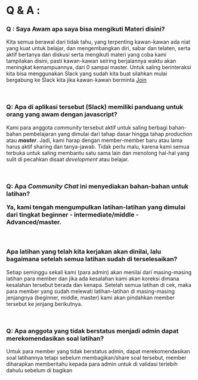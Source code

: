 # Q & A :
<p></p>
<h3>Q : Saya Awam apa saya bisa mengikuti Materi disini?</h3>
<p>Kita semua berawal dari tidak tahu, yang terpenting kawan-kawan ada niat yang kuat untuk belajar, dan mengembangkan diri, sabar dan telaten, serta aktif bertanya dan diskusi serta mengikuti materi yang coba kami tampilakan disini, pasti kawan-kawan seiring berjalannya waktu akan meningkat kemampuannya, dari 0 sampai master. Untuk saling berinteraksi kita bisa menggunakan Slack yang sudah kita buat silahkan mulai bergabung ke Slack kita jika kawan-kawan berminta <a href="https://join.slack.com/t/fullstackjavascriptid/shared_invite/MjIyODQ1NDU1MjM3LTE1MDE5NjAzODktMWE3ZWQ5YzM4MA">Join</a></p>
<br />
<h3>Q: Apa di aplikasi tersebut (Slack) memiliki panduang untuk orang yang awam dengan javascript? </h3>
<p> Kami para anggota <i>community</i> tersebut aktif untuk saling berbagi bahan-bahan pembelajaran yang dimulai dari tahap dasar hingga tahap <i> production </i> atau <b><i>master</i></b>. Jadi, kami harap dengan member-member baru atau lama harus aktif sharing dan tanya-jawab. Tidak perlu malu, karena kami semua terbuka untuk saling membantu satu sama lain dan menolong hal-hal yang sulit di pecahkan disaat <i>development</i> atau belajar. </p>
<br />
<h3>Q: Apa <i>Community Chat</i> ini menyediakan bahan-bahan untuk latihan?
<p> Ya, kami tengah mengumpulkan latihan-latihan yang dimulai dari tingkat beginner -  intermediate/middle - Advanced/master. </p>
<br />
<h3>Apa latihan yang telah kita kerjakan akan dinilai, lalu bagaimana setelah semua latihan sudah di terselesaikan?</h3>
<p> Setiap seminggu sekali kami (para admin) akan menilai dari masing-masing latihan para member dan jika ada kesalahan kami akan koreksi dimana kesalahan tersebut berada dan kenapa. Setelah semua latihan di cek, maka para member yang sudah melewati latihan-latihan di masing-masing jenjangnya (beginner, middle, master) kami akan pindahkan member tersebut ke jenjang berikutnya.</p>
<br />
<h3>Q: Apa anggota yang tidak berstatus menjadi admin dapat merekomendasikan soal latihan?</h3> 
<p>Untuk para member yang tidak berstatus admin, dapat merekomendasikan soal latihannya tetapi sebelum membagikan/share soal tersebut, member diharapkan memberitahu kepada para admin untuk di validasi terlebih dahulu sebelum di bagikan </p>

